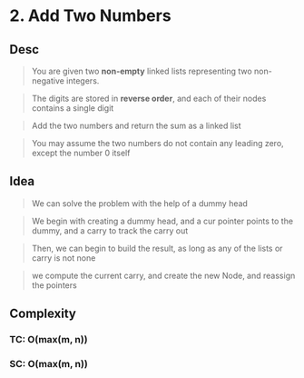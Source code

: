 # 2. Add Two Numbers

## Desc

> You are given two **non-empty** linked lists representing two non-negative integers.

> The digits are stored in **reverse order**, and each of their nodes contains a single digit

> Add the two numbers and return the sum as a linked list

> You may assume the two numbers do not contain any leading zero, except the number 0 itself

## Idea

> We can solve the problem with the help of a dummy head

> We begin with creating a dummy head, and a cur pointer points to the dummy, and a carry to track the carry out

> Then, we can begin to build the result, as long as any of the lists or carry is not none

> we compute the current carry, and create the new Node, and reassign the pointers

## Complexity

### TC: O(max(m, n))

### SC: O(max(m, n))